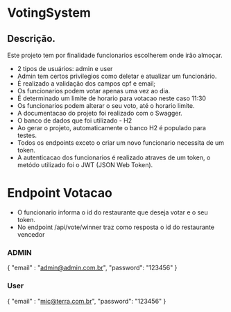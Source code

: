 # VotingSystem

## Descrição.
Este projeto tem por finalidade funcionarios escolherem onde irão almoçar.

- 2 tipos de usuários: admin e user
- Admin tem certos privilegios como deletar e atualizar um funcionário.
- É realizado a validação dos campos cpf e email;
- Os funcionarios podem votar apenas uma vez ao dia.
- É determinado um limite de horario para votacao neste caso 11:30
- Os funcionarios podem alterar o seu voto, até o horario limite.
- A documentacao do projeto foi realizado com o Swagger.
- O banco de dados que foi utilizado - H2
- Ao gerar o projeto, automaticamente o banco H2 é populado para testes.
- Todos os endpoints exceto o criar um novo funcionario necessita de um token.
- A autenticacao dos funcionarios é realizado atraves de um token, o metódo utilizado foi o JWT (JSON Web Token).

# Endpoint Votacao

- O funcionario informa o id do restaurante que deseja votar e o seu token.
- No endpoint /api/vote/winner traz como resposta o id do restaurante vencedor
 

### ADMIN

{
	"email" : "admin@admin.com.br",
	"password": "123456"
}

### User

{
	"email" : "mic@terra.com.br",
	"password": "123456"
}
